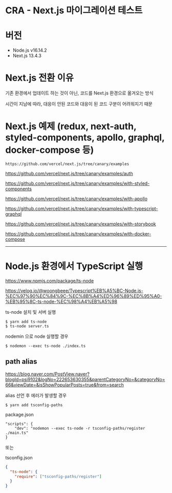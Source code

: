 # CRA - Next.js 마이그레이션 테스트

# 버전

- Node.js v16.14.2
- Next.js 13.4.3

# Next.js 전환 이유

기존 환경에서 업데이트 하는 것이 아닌, 코드를 Next.js 환경으로 옮겨오는 방식

시간이 지남에 따라, 대응이 안된 코드와 대응이 된 코드 구분이 어려워지기 때문

# Next.js 예제 (redux, next-auth, styled-components, apollo, graphql, docker-compose 등)

`https://github.com/vercel/next.js/tree/canary/examples`

https://github.com/vercel/next.js/tree/canary/examples/auth

https://github.com/vercel/next.js/tree/canary/examples/with-styled-components

https://github.com/vercel/next.js/tree/canary/examples/with-apollo

https://github.com/vercel/next.js/tree/canary/examples/with-typescript-graphql

https://github.com/vercel/next.js/tree/canary/examples/with-storybook

https://github.com/vercel/next.js/tree/canary/examples/with-docker-compose

---

# Node.js 환경에서 TypeScript 실행

https://www.npmjs.com/package/ts-node

https://velog.io/@woongbeee/Typescript%EB%A5%BC-Node.js-%EC%97%90%EC%84%9C-%EC%8B%A4%ED%96%89%ED%95%A0-%EB%95%8C-ts-node-%EC%98%A4%EB%A5%98

ts-node 설치 및 서버 실행

```
$ yarn add ts-node
$ ts-node server.ts
```

nodemin 으로 node 실행할 경우

```
$ nodemon --exec ts-node ./index.ts
```

## path alias

https://blog.naver.com/PostView.naver?blogId=psj9102&logNo=222653630355&parentCategoryNo=&categoryNo=66&viewDate=&isShowPopularPosts=true&from=search

alias 선언 후 에러가 발생할 경우

```
$ yarn add tsconfig-paths
```

package.json

```
"scripts": {
    "dev": "nodemon --exec ts-node -r tsconfig-paths/register ./main.ts"
}
```

또는

tsconfig.json

```json
{
  "ts-node": {
    "require": ["tsconfig-paths/register"]
  }
}
```
